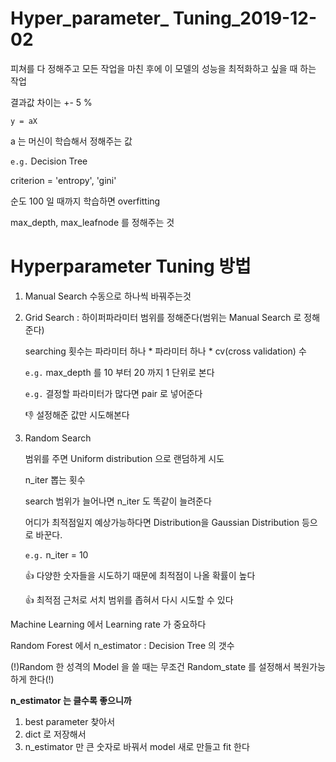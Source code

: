 # Hyper_parameter_ Tuning_2019-12-02

피쳐를 다 정해주고 모든 작업을 마친 후에 이 모델의 성능을 최적화하고 싶을 때 하는 작업 

결과값 차이는 +- 5 % 

    y = aX

a 는 머신이 학습해서 정해주는 값

`e.g.` Decision Tree 

criterion = 'entropy', 'gini'

순도 100 일 때까지 학습하면 overfitting

max_depth, max_leafnode 를 정해주는 것

# Hyperparameter Tuning 방법

1. Manual Search 수동으로 하나씩 바꿔주는것

2. Grid Search : 하이퍼파라미터 범위를 정해준다(범위는 Manual Search 로 정해준다)

    searching 횟수는 파라미터 하나 * 파라미터 하나 * cv(cross validation) 수

    `e.g.` max_depth 를 10 부터 20 까지 1 단위로 본다

    `e.g.` 결정할 파라미터가 많다면 pair 로 넣어준다

    👎 설정해준 값만 시도해본다

3. Random Search

    범위를 주면 Uniform distribution 으로 랜덤하게 시도

    n_iter 뽑는 횟수

    search 범위가 늘어나면 n_iter 도 똑같이 늘려준다

    어디가 최적점일지 예상가능하다면 Distribution을 Gaussian Distribution 등으로 바꾼다. 

    `e.g.` n_iter = 10 

    👍 다양한 숫자들을 시도하기 때문에 최적점이 나올 확률이 높다

    👍 최적점 근처로 서치 범위를 좁혀서 다시 시도할 수 있다

Machine Learning 에서 Learning rate 가 중요하다

Random Forest 에서 n_estimator : Decision Tree 의 갯수

(!)Random 한 성격의 Model 을 쓸 때는 무조건 Random_state 를 설정해서 복원가능하게 한다(!)

**n_estimator 는 클수록 좋으니까**

1. best parameter 찾아서
2. dict 로 저장해서
3. n_estimator 만 큰 숫자로 바꿔서 model 새로 만들고 fit 한다